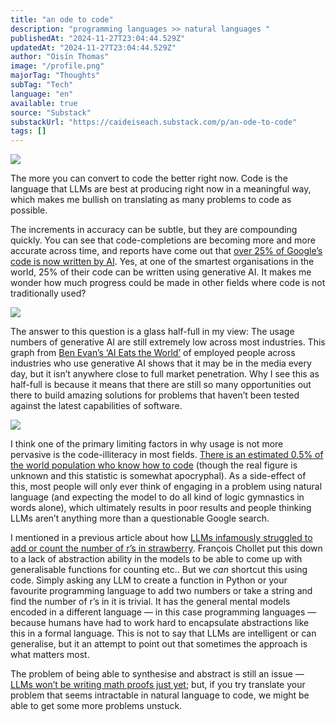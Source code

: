 ```yaml
---
title: "an ode to code"
description: "programming languages >> natural languages "
publishedAt: "2024-11-27T23:04:44.529Z"
updatedAt: "2024-11-27T23:04:44.529Z"
author: "Oisín Thomas"
image: "/profile.png"
majorTag: "Thoughts"
subTag: "Tech"
language: "en"
available: true
source: "Substack"
substackUrl: "https://caideiseach.substack.com/p/an-ode-to-code"
tags: []
---
```


<a href="https://x.com/simonw/status/1861563015394664498">

![](https://substack-post-media.s3.amazonaws.com/public/images/0ed2fb5a-91d2-4f0a-8870-37c3ba8a91bc_1200x576.png)
</a>

The more you can convert to code the better right now. Code is the language that LLMs are best at producing right now in a meaningful way, which makes me bullish on translating as many problems to code as possible.

The increments in accuracy can be subtle, but they are compounding quickly. You can see that code-completions are becoming more and more accurate across time, and reports have come out that [over 25% of Google’s code is now written by AI](https://fortune.com/2024/10/30/googles-code-ai-sundar-pichai/). Yes, at one of the smartest organisations in the world, 25% of their code can be written using generative AI. It makes me wonder how much progress could be made in other fields where code is not traditionally used?


<a href="https://aider.chat/assets/models-over-time.svg">

![](https://substack-post-media.s3.amazonaws.com/public/images/0dbb2ede-1789-4bce-ab76-cdac6f1a3bb8_1936x1272.png)

</a>

The answer to this question is a glass half-full in my view: The usage numbers of generative AI are still extremely low across most industries. This graph from [Ben Evan’s ‘AI Eats the World’](https://www.ben-evans.com/presentations) of employed people across industries who use generative AI shows that it may be in the media every day, but it isn’t anywhere close to full market penetration. Why I see this as half-full is because it means that there are still so many opportunities out there to build amazing solutions for problems that haven’t been tested against the latest capabilities of software.

<a href="https://www.ben-evans.com/presentations">

![](https://substack-post-media.s3.amazonaws.com/public/images/10aea391-70f1-4b0c-8b47-9ee53ac7bb39_873x408.png)

</a>

I think one of the primary limiting factors in why usage is not more pervasive is the code-illiteracy in most fields. [There is an estimated 0.5% of the world population who know how to code](https://blog.stephsmith.io/learning-to-code-apps) (though the real figure is unknown and this statistic is somewhat apocryphal). As a side-effect of this, most people will only ever think of engaging in a problem using natural language (and expecting the model to do all kind of logic gymnastics in words alone), which ultimately results in poor results and people thinking LLMs aren’t anything more than a questionable Google search.

I mentioned in a previous article about how [LLMs infamously struggled to add or count the number of r’s in strawberry](https://caideiseach.substack.com/p/the-kaleidoscope-hypothesis-for-education?r=3v9fhz). François Chollet put this down to a lack of abstraction ability in the models to be able to come up with generalisable functions for counting etc.. But we _can_ shortcut this using code. Simply asking any LLM to create a function in Python or your favourite programming language to add two numbers or take a string and find the number of r’s in it is trivial. It has the general mental models encoded in a different language — in this case programming languages — because humans have had to work hard to encapsulate abstractions like this in a formal language. This is not to say that LLMs are intelligent or can generalise, but it an attempt to point out that sometimes the approach is what matters most.

The problem of being able to synthesise and abstract is still an issue — [LLMs won’t be writing math proofs just yet](https://www.scientificamerican.com/article/ai-will-become-mathematicians-co-pilot); but, if you try translate your problem that seems intractable in natural language to code, we might be able to get some more problems unstuck.

